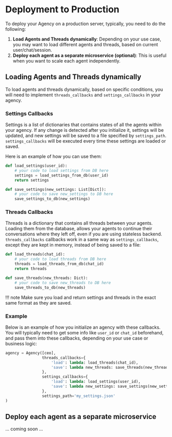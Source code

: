 # Deployment to Production

To deploy your Agency on a production server, typically, you need to do the following:

1. **Load Agents and Threads dynamically**: Depending on your use case, you may want to load different agents and threads, based on current user/chat/session.
2. **Deploy each agent as a separate microservice (optional)**: This is useful when you want to scale each agent independently.


## Loading Agents and Threads dynamically

To load agents and threads dynamically, based on specific conditions, you will need to implement `threads_callbacks` and `settings_callbacks` in your agency.

### Settings Callbacks

Settings is a list of dictionaries that contains states of all the agents within your agency. If any change is detected after you initialize it, settings will be updated, and new settings will be saved to a file specified by `settings_path`. `settings_callbacks` will be executed every time these settings are loaded or saved.

Here is an example of how you can use them:


```python
def load_settings(user_id):
    # your code to load settings from DB here
    settings = load_settings_from_db(user_id)
    return settings

def save_settings(new_settings: List[Dict]):
    # your code to save new_settings to DB here
    save_settings_to_db(new_settings)
```

### Threads Callbacks

Threads is a dictionary that contains all threads between your agents. Loading them from the database, allows your agents to continue their conversations where they left off, even if you are using stateless backend. `threads_callbacks` callbacks work in a same way as `settings_callbacks`, except they are kept in memory, instead of being saved to a file:

```python
def load_threads(chat_id):
    # your code to load threads from DB here
    threads = load_threads_from_db(chat_id)
    return threads

def save_threads(new_threads: Dict):
    # your code to save new_threads to DB here
    save_threads_to_db(new_threads)
```

!!! note
    Make sure you load and return settings and threads in the exact same format as they are saved.

### Example

Below is an example of how you initialize an agency with these callbacks. You will typically need to get some info like `user_id` or `chat_id` beforehand, and pass them into these callbacks, depending on your use case or business logic:

```python
agency = Agency([ceo],
                threads_callbacks={
                    'load': lambda: load_threads(chat_id),
                    'save': lambda new_threads: save_threads(new_threads)
                },
                settings_callbacks={
                    'load': lambda: load_settings(user_id),
                    'save': lambda new_settings: save_settings(new_settings)
                },
                settings_path='my_settings.json'
)
```

## Deploy each agent as a separate microservice

... coming soon ...
